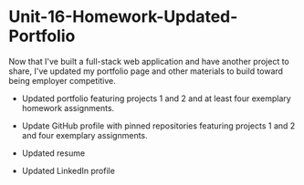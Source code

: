 # Unit-16-Homework-Updated-Portfolio

Now that I've built a full-stack web application and have another project to share, I've updated my portfolio page and other materials to build toward being employer competitive.

* Updated portfolio featuring projects 1 and 2 and at least four exemplary homework assignments. 

* Update GitHub profile with pinned repositories featuring projects 1 and 2 and four exemplary assignments. 

* Updated resume

* Updated LinkedIn profile

